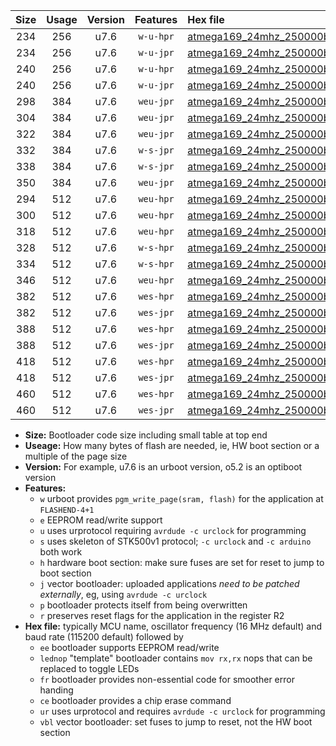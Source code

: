 |Size|Usage|Version|Features|Hex file|
|:-:|:-:|:-:|:-:|:--|
|234|256|u7.6|`w-u-hpr`|[atmega169_24mhz_250000bps_ur.hex](https://raw.githubusercontent.com/stefanrueger/urboot/main/bootloaders/atmega169/fcpu_24mhz/250000_bps/atmega169_24mhz_250000bps_ur.hex)|
|234|256|u7.6|`w-u-jpr`|[atmega169_24mhz_250000bps_ur_vbl.hex](https://raw.githubusercontent.com/stefanrueger/urboot/main/bootloaders/atmega169/fcpu_24mhz/250000_bps/atmega169_24mhz_250000bps_ur_vbl.hex)|
|240|256|u7.6|`w-u-hpr`|[atmega169_24mhz_250000bps_lednop_ur.hex](https://raw.githubusercontent.com/stefanrueger/urboot/main/bootloaders/atmega169/fcpu_24mhz/250000_bps/atmega169_24mhz_250000bps_lednop_ur.hex)|
|240|256|u7.6|`w-u-jpr`|[atmega169_24mhz_250000bps_lednop_ur_vbl.hex](https://raw.githubusercontent.com/stefanrueger/urboot/main/bootloaders/atmega169/fcpu_24mhz/250000_bps/atmega169_24mhz_250000bps_lednop_ur_vbl.hex)|
|298|384|u7.6|`weu-jpr`|[atmega169_24mhz_250000bps_ee_ur_vbl.hex](https://raw.githubusercontent.com/stefanrueger/urboot/main/bootloaders/atmega169/fcpu_24mhz/250000_bps/atmega169_24mhz_250000bps_ee_ur_vbl.hex)|
|304|384|u7.6|`weu-jpr`|[atmega169_24mhz_250000bps_ee_lednop_ur_vbl.hex](https://raw.githubusercontent.com/stefanrueger/urboot/main/bootloaders/atmega169/fcpu_24mhz/250000_bps/atmega169_24mhz_250000bps_ee_lednop_ur_vbl.hex)|
|322|384|u7.6|`weu-jpr`|[atmega169_24mhz_250000bps_ee_lednop_fr_ur_vbl.hex](https://raw.githubusercontent.com/stefanrueger/urboot/main/bootloaders/atmega169/fcpu_24mhz/250000_bps/atmega169_24mhz_250000bps_ee_lednop_fr_ur_vbl.hex)|
|332|384|u7.6|`w-s-jpr`|[atmega169_24mhz_250000bps_vbl.hex](https://raw.githubusercontent.com/stefanrueger/urboot/main/bootloaders/atmega169/fcpu_24mhz/250000_bps/atmega169_24mhz_250000bps_vbl.hex)|
|338|384|u7.6|`w-s-jpr`|[atmega169_24mhz_250000bps_lednop_vbl.hex](https://raw.githubusercontent.com/stefanrueger/urboot/main/bootloaders/atmega169/fcpu_24mhz/250000_bps/atmega169_24mhz_250000bps_lednop_vbl.hex)|
|350|384|u7.6|`weu-jpr`|[atmega169_24mhz_250000bps_ee_lednop_fr_ce_ur_vbl.hex](https://raw.githubusercontent.com/stefanrueger/urboot/main/bootloaders/atmega169/fcpu_24mhz/250000_bps/atmega169_24mhz_250000bps_ee_lednop_fr_ce_ur_vbl.hex)|
|294|512|u7.6|`weu-hpr`|[atmega169_24mhz_250000bps_ee_ur.hex](https://raw.githubusercontent.com/stefanrueger/urboot/main/bootloaders/atmega169/fcpu_24mhz/250000_bps/atmega169_24mhz_250000bps_ee_ur.hex)|
|300|512|u7.6|`weu-hpr`|[atmega169_24mhz_250000bps_ee_lednop_ur.hex](https://raw.githubusercontent.com/stefanrueger/urboot/main/bootloaders/atmega169/fcpu_24mhz/250000_bps/atmega169_24mhz_250000bps_ee_lednop_ur.hex)|
|318|512|u7.6|`weu-hpr`|[atmega169_24mhz_250000bps_ee_lednop_fr_ur.hex](https://raw.githubusercontent.com/stefanrueger/urboot/main/bootloaders/atmega169/fcpu_24mhz/250000_bps/atmega169_24mhz_250000bps_ee_lednop_fr_ur.hex)|
|328|512|u7.6|`w-s-hpr`|[atmega169_24mhz_250000bps.hex](https://raw.githubusercontent.com/stefanrueger/urboot/main/bootloaders/atmega169/fcpu_24mhz/250000_bps/atmega169_24mhz_250000bps.hex)|
|334|512|u7.6|`w-s-hpr`|[atmega169_24mhz_250000bps_lednop.hex](https://raw.githubusercontent.com/stefanrueger/urboot/main/bootloaders/atmega169/fcpu_24mhz/250000_bps/atmega169_24mhz_250000bps_lednop.hex)|
|346|512|u7.6|`weu-hpr`|[atmega169_24mhz_250000bps_ee_lednop_fr_ce_ur.hex](https://raw.githubusercontent.com/stefanrueger/urboot/main/bootloaders/atmega169/fcpu_24mhz/250000_bps/atmega169_24mhz_250000bps_ee_lednop_fr_ce_ur.hex)|
|382|512|u7.6|`wes-hpr`|[atmega169_24mhz_250000bps_ee.hex](https://raw.githubusercontent.com/stefanrueger/urboot/main/bootloaders/atmega169/fcpu_24mhz/250000_bps/atmega169_24mhz_250000bps_ee.hex)|
|382|512|u7.6|`wes-jpr`|[atmega169_24mhz_250000bps_ee_vbl.hex](https://raw.githubusercontent.com/stefanrueger/urboot/main/bootloaders/atmega169/fcpu_24mhz/250000_bps/atmega169_24mhz_250000bps_ee_vbl.hex)|
|388|512|u7.6|`wes-hpr`|[atmega169_24mhz_250000bps_ee_lednop.hex](https://raw.githubusercontent.com/stefanrueger/urboot/main/bootloaders/atmega169/fcpu_24mhz/250000_bps/atmega169_24mhz_250000bps_ee_lednop.hex)|
|388|512|u7.6|`wes-jpr`|[atmega169_24mhz_250000bps_ee_lednop_vbl.hex](https://raw.githubusercontent.com/stefanrueger/urboot/main/bootloaders/atmega169/fcpu_24mhz/250000_bps/atmega169_24mhz_250000bps_ee_lednop_vbl.hex)|
|418|512|u7.6|`wes-hpr`|[atmega169_24mhz_250000bps_ee_lednop_fr.hex](https://raw.githubusercontent.com/stefanrueger/urboot/main/bootloaders/atmega169/fcpu_24mhz/250000_bps/atmega169_24mhz_250000bps_ee_lednop_fr.hex)|
|418|512|u7.6|`wes-jpr`|[atmega169_24mhz_250000bps_ee_lednop_fr_vbl.hex](https://raw.githubusercontent.com/stefanrueger/urboot/main/bootloaders/atmega169/fcpu_24mhz/250000_bps/atmega169_24mhz_250000bps_ee_lednop_fr_vbl.hex)|
|460|512|u7.6|`wes-hpr`|[atmega169_24mhz_250000bps_ee_lednop_fr_ce.hex](https://raw.githubusercontent.com/stefanrueger/urboot/main/bootloaders/atmega169/fcpu_24mhz/250000_bps/atmega169_24mhz_250000bps_ee_lednop_fr_ce.hex)|
|460|512|u7.6|`wes-jpr`|[atmega169_24mhz_250000bps_ee_lednop_fr_ce_vbl.hex](https://raw.githubusercontent.com/stefanrueger/urboot/main/bootloaders/atmega169/fcpu_24mhz/250000_bps/atmega169_24mhz_250000bps_ee_lednop_fr_ce_vbl.hex)|

- **Size:** Bootloader code size including small table at top end
- **Useage:** How many bytes of flash are needed, ie, HW boot section or a multiple of the page size
- **Version:** For example, u7.6 is an urboot version, o5.2 is an optiboot version
- **Features:**
  + `w` urboot provides `pgm_write_page(sram, flash)` for the application at `FLASHEND-4+1`
  + `e` EEPROM read/write support
  + `u` uses urprotocol requiring `avrdude -c urclock` for programming
  + `s` uses skeleton of STK500v1 protocol; `-c urclock` and `-c arduino` both work
  + `h` hardware boot section: make sure fuses are set for reset to jump to boot section
  + `j` vector bootloader: uploaded applications *need to be patched externally*, eg, using `avrdude -c urclock`
  + `p` bootloader protects itself from being overwritten
  + `r` preserves reset flags for the application in the register R2
- **Hex file:** typically MCU name, oscillator frequency (16 MHz default) and baud rate (115200 default) followed by
  + `ee` bootloader supports EEPROM read/write
  + `lednop` "template" bootloader contains `mov rx,rx` nops that can be replaced to toggle LEDs
  + `fr` bootloader provides non-essential code for smoother error handing
  + `ce` bootloader provides a chip erase command
  + `ur` uses urprotocol and requires `avrdude -c urclock` for programming
  + `vbl` vector bootloader: set fuses to jump to reset, not the HW boot section

